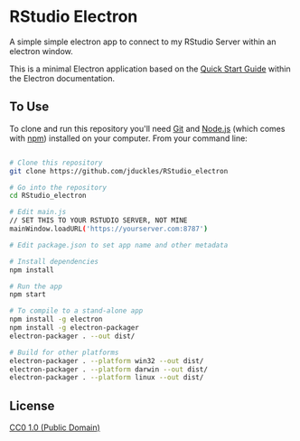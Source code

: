 # RStudio Electron 

A simple simple electron app to connect to my RStudio Server within an electron window. 

This is a minimal Electron application based on the [Quick Start Guide](https://electronjs.org/docs/tutorial/quick-start) within the Electron documentation.


## To Use

To clone and run this repository you'll need [Git](https://git-scm.com) and [Node.js](https://nodejs.org/en/download/) (which comes with [npm](http://npmjs.com)) installed on your computer. From your command line:

```bash

# Clone this repository
git clone https://github.com/jduckles/RStudio_electron

# Go into the repository
cd RStudio_electron

# Edit main.js
// SET THIS TO YOUR RSTUDIO SERVER, NOT MINE
mainWindow.loadURL('https://yourserver.com:8787')

# Edit package.json to set app name and other metadata

# Install dependencies
npm install

# Run the app
npm start

# To compile to a stand-alone app
npm install -g electron
npm install -g electron-packager
electron-packager . --out dist/

# Build for other platforms 
electron-packager . --platform win32 --out dist/
electron-packager . --platform darwin --out dist/
electron-packager . --platform linux --out dist/


```
## License

[CC0 1.0 (Public Domain)](LICENSE.md)
